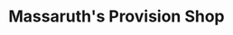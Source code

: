 ---
title: "Massaruth's Provision Shop"
url: /ganta/massaruths-provision-shop/
shop: greengrocer
---